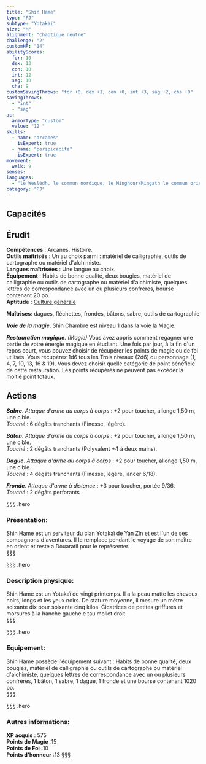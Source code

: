 ```yaml
---
title: "Shin Hame"
type: "PJ"
subtype: "Yotakaï"
size: "M"
alignment: "Chaotique neutre"
challenge: "2"
customHP: "14"
abilityScores:
  for: 10
  dex: 13
  con: 10
  int: 12
  sag: 10
  cha: 9
customSavingThrows: "for +0, dex +1, con +0, int +3, sag +2, cha +0"
savingThrows:
  - "int"
  - "sag"
ac:
  armorType: "custom"
  value: "12 "
skills:
  - name: "arcanes"
    isExpert: true
  - name: "perspicacite"
    isExpert: true
movement:
  walk: 9
senses:
languages:
  - "le Weslèdh, le commun nordique, le Minghour/Mingath le commun oriental, le Yotaï/Tohaï la langue des Yotakaï, le Yoth un dialecte Yotakaï "
category: "PJ"
---
```

## Capacités
## Érudit
**Compétences** : Arcanes, Histoire.  
**Outils maîtrisés** : Un au choix parmi : matériel de calligraphie, outils de cartographe ou matériel d'alchimiste.  
**Langues maîtrisées** : Une langue au choix.  
**Équipement** : Habits de bonne qualité, deux bougies, matériel de calligraphie ou outils de cartographe ou matériel d'alchimiste, quelques lettres de correspondance avec un ou plusieurs confrères, bourse contenant 20 po.  
**Aptitude** : [Culture générale](/personnalite-et-historique/#culture-genérale)

**Maîtrises**: dagues, fléchettes, frondes, bâtons, sabre, outils de cartographie  

_**Voie de la magie**_. Shin Chambre est niveau 1 dans la voie la Magie.

_**Restauration magique**_. *(Magie)* Vous avez appris comment regagner une partie de votre énergie magique en étudiant. Une fois par jour, à la fin d'un repos court, vous pouvez choisir de récupérer les points de magie ou de foi utilisés. Vous récupérez 1d6 tous les Trois niveaux (2d6) du personnage (1, 4, 7, 10, 13, 16 & 19). Vous devez choisir quelle catégorie de point bénéficie de cette restauration. Les points récupérés ne peuvent pas excéder la moitié point totaux.

## Actions

_**Sabre**_. _Attaque d'arme au corps à corps_ : +2 pour toucher, allonge 1,50 m, une cible.  
_Touché_ : 6 dégâts tranchants (Finesse, légère).

_**Bâton**_. _Attaque d'arme au corps à corps_ : +2 pour toucher, allonge 1,50 m, une cible.  
_Touché_ : 2 dégâts tranchants (Polyvalent +4 à deux mains).

_**Dague**_. _Attaque d'arme au corps à corps_ : +2 pour toucher, allonge 1,50 m, une cible.  
_Touché_ : 4 dégâts tranchants (Finesse, légère, lancer 6/18).

_**Fronde**_. _Attaque d'arme à distance_ : +3 pour toucher, portée 9/36.  
_Touché_ : 2 dégâts perforants .

§§§ .hero
### Présentation:  
Shin Hame est un serviteur du clan Yotakaï de Yan Zin et est l'un de ses compagnons d'aventures. Il le remplace pendant le voyage de son maître en orient et reste a Douaratil pour le représenter.  
§§§

§§§ .hero
### Description physique:  
Shin Hame est un Yotakaï de vingt printemps. Il a la peau matte les cheveux noirs, longs et les yeux noirs. De stature moyenne, il mesure un mètre soixante dix pour soixante cinq kilos. Cicatrices de petites griffures et morsures à la hanche gauche e tau mollet droit.  
§§§

§§§ .hero
### Equipement:  
Shin Hame possède l'équipement suivant : Habits de bonne qualité, deux bougies, matériel de calligraphie ou outils de cartographe ou matériel d'alchimiste, quelques lettres de correspondance avec un ou plusieurs confrères, 1 bâton, 1 sabre, 1 dague, 1 fronde et une bourse contenant 1020 po.  
§§§

§§§ .hero
### Autres informations:  
**XP acquis** : 575  
**Points de Magie** :15  
**Points de Foi** :10   
**Points d'honneur** :13
§§§
